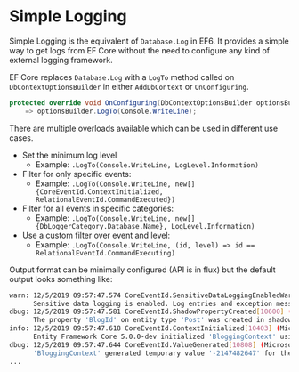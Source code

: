 # Simple Logging

Simple Logging is the equivalent of `Database.Log` in EF6. It provides a simple way to get logs from EF Core without the need to configure any kind of external logging framework.

EF Core replaces `Database.Log` with a `LogTo` method called on `DbContextOptionsBuilder` in either `AddDbContext` or `OnConfiguring`. 

```csharp
protected override void OnConfiguring(DbContextOptionsBuilder optionsBuilder)
    => optionsBuilder.LogTo(Console.WriteLine);
```

There are multiple overloads available which can be used in different use cases.

* Set the minimum log level
  * Example: `.LogTo(Console.WriteLine, LogLevel.Information)`
* Filter for only specific events:
  * Example: `.LogTo(Console.WriteLine, new[] {CoreEventId.ContextInitialized, RelationalEventId.CommandExecuted})`
* Filter for all events in specific categories:
  * Example: `.LogTo(Console.WriteLine, new[] {DbLoggerCategory.Database.Name}, LogLevel.Information)`
* Use a custom filter over event and level:
  * Example: `.LogTo(Console.WriteLine, (id, level) => id == RelationalEventId.CommandExecuting)`

Output format can be minimally configured \(API is in flux\) but the default output looks something like:

```bash
warn: 12/5/2019 09:57:47.574 CoreEventId.SensitiveDataLoggingEnabledWarning[10400] (Microsoft.EntityFrameworkCore.Infrastructure)
      Sensitive data logging is enabled. Log entries and exception messages may include sensitive application data, this mode should only be enabled during development.
dbug: 12/5/2019 09:57:47.581 CoreEventId.ShadowPropertyCreated[10600] (Microsoft.EntityFrameworkCore.Model.Validation)
      The property 'BlogId' on entity type 'Post' was created in shadow state because there are no eligible CLR members with a matching name.
info: 12/5/2019 09:57:47.618 CoreEventId.ContextInitialized[10403] (Microsoft.EntityFrameworkCore.Infrastructure)
      Entity Framework Core 5.0.0-dev initialized 'BloggingContext' using provider 'Microsoft.EntityFrameworkCore.SqlServer' with options: SensitiveDataLoggingEnabled
dbug: 12/5/2019 09:57:47.644 CoreEventId.ValueGenerated[10808] (Microsoft.EntityFrameworkCore.ChangeTracking)
      'BloggingContext' generated temporary value '-2147482647' for the 'Id' property of new 'Blog' entity.
...
```

#### 

